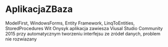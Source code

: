 # AplikacjaZBaza
ModelFirst, WindowsForms, Entity Framework, LinqToEntities, StoredProcedures
Wit Onysyk aplikacja zawiesza Viusal Studio Community 2015 przy automatycznym tworzeniu interfejsu ze zródeł danych, problem nie rozwiazany
